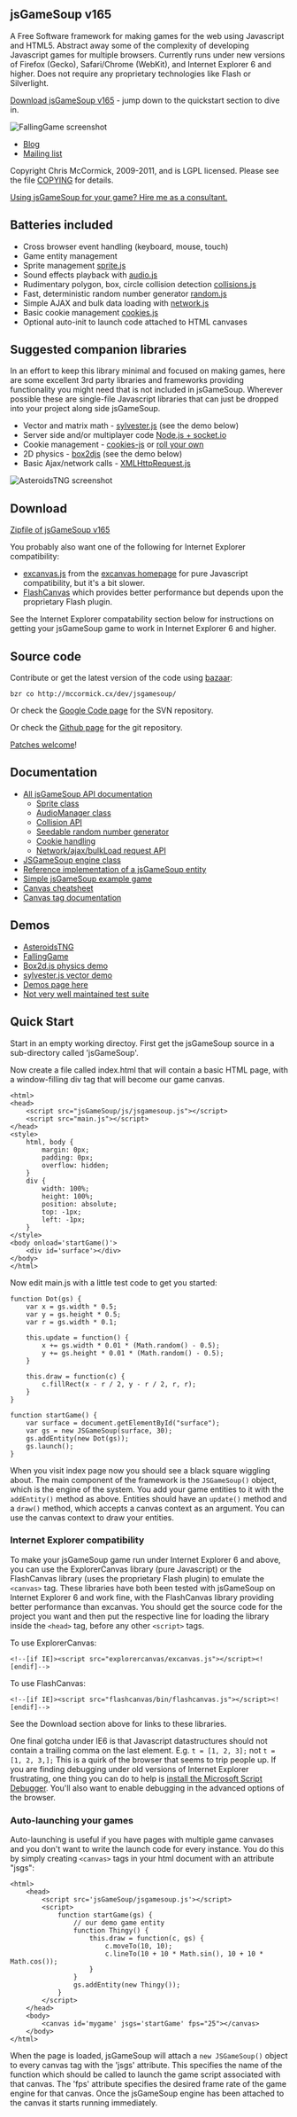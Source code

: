 jsGameSoup v165
--------------

A Free Software framework for making games for the web using Javascript and HTML5. Abstract away some of the complexity of developing Javascript games for multiple browsers. Currently runs under new versions of Firefox (Gecko), Safari/Chrome (WebKit), and Internet Explorer 6 and higher. Does not require any proprietary technologies like Flash or Silverlight.

[Download jsGameSoup v165](http://mccormick.cx/projects/jsGameSoup/jsGameSoup-v165.zip) - jump down to the quickstart section to dive in.

![FallingGame screenshot](http://mccormick.cx/projects/jsGameSoup/screenshots/FallingGame.png)

 * [Blog](http://mccormick.cx/news/tags/jsgamesoup)
 * [Mailing list](http://groups.google.com/group/jsgamesoup)

Copyright Chris McCormick, 2009-2011, and is LGPL licensed. Please see the file [COPYING](http://mccormick.cx/projects/jsGameSoup/COPYING) for details.

[Using jsGameSoup for your game? Hire me as a consultant.](mailto:chris@mccormickit.com)

Batteries included
------------------

 * Cross browser event handling (keyboard, mouse, touch)
 * Game entity management
 * Sprite management [sprite.js](http://mccormick.cx/projects/jsGameSoup/jsdocs/symbols/Sprite.html)
 * Sound effects playback with [audio.js](http://mccormick.cx/projects/jsGameSoup/jsdocs/symbols/AudioManager.html)
 * Rudimentary polygon, box, circle collision detection [collisions.js](http://mccormick.cx/projects/jsGameSoup/jsdocs/symbols/collide.html)
 * Fast, deterministic random number generator [random.js](http://mccormick.cx/projects/jsGameSoup/jsdocs/symbols/SeedableRandom.html)
 * Simple AJAX and bulk data loading with [network.js](http://mccormick.cx/projects/jsGameSoup/jsdocs/symbols/network.html)
 * Basic cookie management [cookies.js](http://mccormick.cx/projects/jsGameSoup/jsdocs/symbols/cookies.html)
 * Optional auto-init to launch code attached to HTML canvases

Suggested companion libraries
-----------------------------

In an effort to keep this library minimal and focused on making games, here are some excellent 3rd party libraries and frameworks providing functionality you might need that is not included in jsGameSoup. Wherever possible these are single-file Javascript libraries that can just be dropped into your project along side jsGameSoup.

 * Vector and matrix math - [sylvester.js](http://sylvester.jcoglan.com/) (see the demo below)
 * Server side and/or multiplayer code [Node.js + socket.io](http://socket.io/)
 * Cookie management - [cookies-js](http://code.google.com/p/cookie-js/source/browse/trunk/cookie.js) or [roll your own](http://www.quirksmode.org/js/cookies.html)
 * 2D physics - [box2djs](http://box2d-js.sourceforge.net/) (see the demo below)
 * Basic Ajax/network calls - [XMLHttpRequest.js](http://code.google.com/p/xmlhttprequest/)

![AsteroidsTNG screenshot](http://mccormick.cx/projects/jsGameSoup/screenshots/AsteroidsTNG.png)

Download
--------

[Zipfile of jsGameSoup v165](http://mccormick.cx/projects/jsGameSoup/jsGameSoup-v165.zip)

You probably also want one of the following for Internet Explorer compatibility:

 * [excanvas.js](http://explorercanvas.googlecode.com/svn/trunk/excanvas.js) from the [excanvas homepage](http://code.google.com/p/explorercanvas/) for pure Javascript compatibility, but it's a bit slower.
 * [FlashCanvas](http://flashcanvas.net/download) which provides better performance but depends upon the proprietary Flash plugin.

See the Internet Explorer compatability section below for instructions on getting your jsGameSoup game to work in Internet Explorer 6 and higher.

Source code
-----------

Contribute or get the latest version of the code using [bazaar](http://bazaar-vcs.org/):

	bzr co http://mccormick.cx/dev/jsgamesoup/

Or check the [Google Code page](http://code.google.com/p/jsgamesoup/) for the SVN repository.

Or check the [Github page](https://github.com/chr15m/jsGameSoup) for the git repository.


[Patches welcome](mailto:chris@mccormick.cx)!

Documentation
-------------

 * [All jsGameSoup API documentation](http://mccormick.cx/projects/jsGameSoup/jsdocs)
   * [Sprite class](http://mccormick.cx/projects/jsGameSoup/jsdocs/symbols/Sprite.html)
   * [AudioManager class](http://mccormick.cx/projects/jsGameSoup/jsdocs/symbols/AudioManager.html)
   * [Collision API](http://mccormick.cx/projects/jsGameSoup/jsdocs/symbols/collide.html)
   * [Seedable random number generator](http://mccormick.cx/projects/jsGameSoup/jsdocs/symbols/SeedableRandom.html)
   * [Cookie handling](http://mccormick.cx/projects/jsGameSoup/jsdocs/symbols/cookies.html)
   * [Network/ajax/bulkLoad request API](http://mccormick.cx/projects/jsGameSoup/jsdocs/symbols/network.html)
 * [JSGameSoup engine class](http://mccormick.cx/projects/jsGameSoup/jsdocs/symbols/JSGameSoup.html)
 * [Reference implementation of a jsGameSoup entity](http://mccormick.cx/projects/jsGameSoup/jsdocs/symbols/ExampleEntity.html)
 * [Simple jsGameSoup example game](http://mccormick.cx/projects/jsGameSoup/jsdocs/symbols/src/example-game.js.html)
 * [Canvas cheatsheet](http://www.nihilogic.dk/labs/canvas_sheet/HTML5_Canvas_Cheat_Sheet.png)
 * [Canvas tag documentation](http://www.whatwg.org/specs/web-apps/current-work/multipage/the-canvas-element.html#the-canvas-element)

Demos
-----

 * [AsteroidsTNG](http://mccormick.cx/dev/blogref/AsteroidsTNG/)
 * [FallingGame](http://mccormick.cx/dev/blogref/FallingGame/)
 * [Box2d.js physics demo](http://mccormick.cx/projects/jsGameSoup/demos/box2d)
 * [sylvester.js vector demo](http://mccormick.cx/projects/jsGameSoup/demos/vector-math-sylvester)
 * [Demos page here](http://mccormick.cx/projects/jsGameSoup/demos)
 * [Not very well maintained test suite](http://mccormick.cx/projects/jsGameSoup/tests)

Quick Start
-----------

Start in an empty working directoy. First get the jsGameSoup source in a sub-directory called 'jsGameSoup'.

Now create a file called index.html that will contain a basic HTML page, with a window-filling div tag that will become our game canvas.

	<html>
	<head>
		<script src="jsGameSoup/js/jsgamesoup.js"></script>
		<script src="main.js"></script>
	</head>
	<style>
		html, body {
			margin: 0px;
			padding: 0px;
			overflow: hidden;
		}
		div {
			width: 100%;
			height: 100%;
			position: absolute;
			top: -1px;
			left: -1px;
		}
	</style>
	<body onload='startGame()'>
		<div id='surface'></div>
	</body>
	</html>

Now edit main.js with a little test code to get you started:

	function Dot(gs) {
		var x = gs.width * 0.5;
		var y = gs.height * 0.5;
		var r = gs.width * 0.1;
		
		this.update = function() {
			x += gs.width * 0.01 * (Math.random() - 0.5);
			y += gs.height * 0.01 * (Math.random() - 0.5);
		}
		
		this.draw = function(c) {
			c.fillRect(x - r / 2, y - r / 2, r, r);
		}
	}
	
	function startGame() {
		var surface = document.getElementById("surface");
		var gs = new JSGameSoup(surface, 30);
		gs.addEntity(new Dot(gs));
		gs.launch();
	}

When you visit index page now you should see a black square wiggling about. The main component of the framework is the `JSGameSoup()` object, which is the engine of the system. You add your game entities to it with the `addEntity()` method as above. Entities should have an `update()` method and a `draw()` method, which accepts a canvas context as an argument. You can use the canvas context to draw your entities.

### Internet Explorer compatibility ###

To make your jsGameSoup game run under Internet Explorer 6 and above, you can use the ExplorerCanvas library (pure Javascript) or the FlashCanvas library (uses the proprietary Flash plugin) to emulate the `<canvas>` tag. These libraries have both been tested with jsGameSoup on Internet Explorer 6 and work fine, with the FlashCanvas library providing better performance than excanvas. You should get the source code for the project you want and then put the respective line for loading the library inside the `<head>` tag, before any other `<script>` tags.

To use ExplorerCanvas:

	<!--[if IE]><script src="explorercanvas/excanvas.js"></script><![endif]-->

To use FlashCanvas:

	<!--[if IE]><script src="flashcanvas/bin/flashcanvas.js"></script><![endif]-->

See the Download section above for links to these libraries.

One final gotcha under IE6 is that Javascript datastructures should not contain a trailing comma on the last element. E.g. `t = [1, 2, 3];` not `t = [1, 2, 3,];` This is a quirk of the browser that seems to trip people up. If you are finding debugging under old versions of Internet Explorer frustrating, one thing you can do to help is [install the Microsoft Script Debugger](http://www.microsoft.com/download/en/details.aspx?displaylang=en&id=22185). You'll also want to enable debugging in the advanced options of the browser.

### Auto-launching your games ###

Auto-launching is useful if you have pages with multiple game canvases and you don't want to write the launch code for every instance. You do this by simply creating `<canvas>` tags in your html document with an attribute "jsgs":

	<html>
		<head>
			<script src='jsGameSoup/jsgamesoup.js'></script>
			<script>
				function startGame(gs) {
					// our demo game entity
					function Thingy() {
						this.draw = function(c, gs) {
							c.moveTo(10, 10);
							c.lineTo(10 + 10 * Math.sin(), 10 + 10 * Math.cos());
						}
					}
					gs.addEntity(new Thingy());
				}
			</script>
		</head>
		<body>
			<canvas id='mygame' jsgs='startGame' fps="25"></canvas>
		</body>
	</html>

When the page is loaded, jsGameSoup will attach a `new JSGameSoup()` object to every canvas tag with the 'jsgs' attribute. This specifies the name of the function which should be called to launch the game script associated with that canvas. The 'fps' attribute specifies the desired frame rate of the game engine for that canvas. Once the jsGameSoup engine has been attached to the canvas it starts running immediately.

